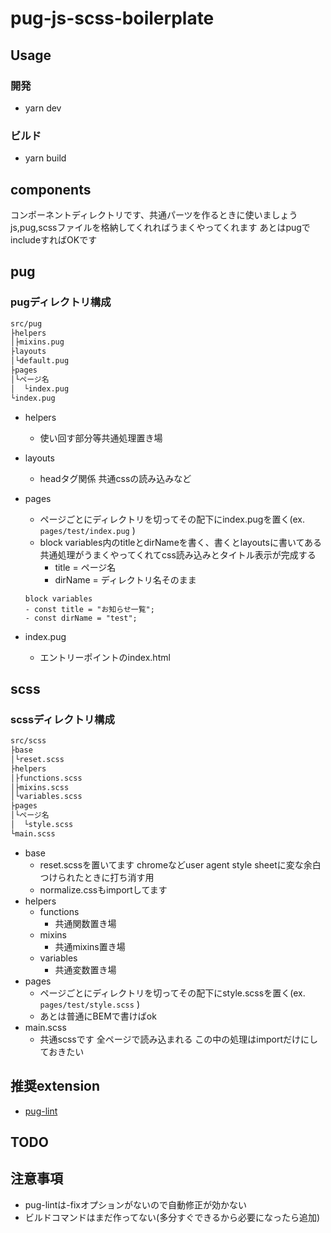# pug-js-scss-boilerplate

## Usage

### 開発

- yarn dev

### ビルド

- yarn build

## components

コンポーネントディレクトリです、共通パーツを作るときに使いましょう
js,pug,scssファイルを格納してくれればうまくやってくれます
あとはpugでincludeすればOKです

## pug

### pugディレクトリ構成

```zsh
src/pug
├helpers
│├mixins.pug
├layouts
│└default.pug
├pages
│└ページ名
│  └index.pug
└index.pug
```

- helpers
  - 使い回す部分等共通処理置き場
- layouts
  - headタグ関係 共通cssの読み込みなど
- pages
  - ページごとにディレクトリを切ってその配下にindex.pugを置く(ex. `pages/test/index.pug` )
  - block variables内のtitleとdirNameを書く、書くとlayoutsに書いてある共通処理がうまくやってくれてcss読み込みとタイトル表示が完成する
    - title = ページ名
    - dirName = ディレクトリ名そのまま

  ```pug
  block variables
  - const title = "お知らせ一覧";
  - const dirName = "test";
  ```

- index.pug
  - エントリーポイントのindex.html

## scss

### scssディレクトリ構成

```zsh
src/scss
├base
│└reset.scss
├helpers
│├functions.scss
│├mixins.scss
│└variables.scss
├pages
│└ページ名
│  └style.scss
└main.scss
```

- base
  - reset.scssを置いてます chromeなどuser agent style sheetに変な余白つけられたときに打ち消す用
  - normalize.cssもimportしてます
- helpers
  - functions
    - 共通関数置き場
  - mixins
    - 共通mixins置き場
  - variables
    - 共通変数置き場
- pages
  - ページごとにディレクトリを切ってその配下にstyle.scssを置く(ex. `pages/test/style.scss` )
  - あとは普通にBEMで書けばok
- main.scss
  - 共通scssです 全ページで読み込まれる この中の処理はimportだけにしておきたい

## 推奨extension

- [pug-lint](https://marketplace.visualstudio.com/items?itemName=mrmlnc.vscode-puglint)

## TODO

## 注意事項

- pug-lintは-fixオプションがないので自動修正が効かない
- ビルドコマンドはまだ作ってない(多分すぐできるから必要になったら追加)
